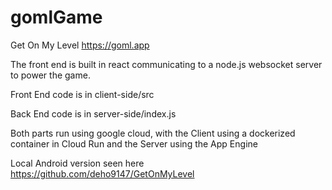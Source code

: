 # gomlGame
Get On My Level
https://goml.app

The front end is built in react communicating to a node.js websocket server to power the game.

Front End code is in client-side/src

Back End code is in server-side/index.js

Both parts run using google cloud, with the Client using a dockerized container in Cloud Run and the Server using the App Engine

Local Android version seen here https://github.com/deho9147/GetOnMyLevel
